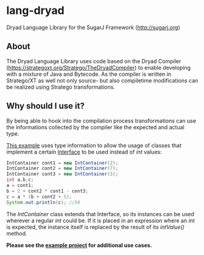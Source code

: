 lang-dryad
==========

Dryad Language Library for the SugarJ Framework (http://sugarj.org)

## About

The Dryad Language Library uses code based on the Dryad Compiler (https://strategoxt.org/Stratego/TheDryadCompiler) to enable developing with a mixture of Java and Bytecode. As the compiler is written in Stratego/XT as well not only source- but also compiletime modifications can be realized using Stratego transformations.

## Why should I use it?

By being able to hook into the compilation process transformations can use the informations collected by the compiler like the expected and actual type.

[This example](https://github.com/thewilli/lang-dryad/blob/master/case-studies/dryad/src/test/compilermods/CompilerModTest1.sdr) uses type information to allow the usage of classes that implement a certain [Interface](https://github.com/thewilli/lang-dryad/blob/master/case-studies/dryad/src/test/compilermods/IntInterface.sdr) to be used instead of *int* values:

```java
IntContainer cont1 = new IntContainer(2);
IntContainer cont2 = new IntContainer(7);
IntContainer cont3 = new IntContainer(3);
int a,b,c;
a = cont1;
b = 2 + cont2 * cont1 - cont3;
c = a * (b + cont2 + 5);
System.out.println(c); //50
```

The *IntContainer* class extends that Interface, so its instances can be used wherever a regular *int* could be. If it is placed in an expression where an *int* is expected, the instance itself is replaced by the result of its *intValue()* method.

**Please see the [example project](https://github.com/thewilli/lang-dryad/tree/master/case-studies/dryad/src) for additional use cases.**
